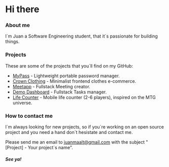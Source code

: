 # Hi there

### About me
I´m Juan a Software Engineering student, that it´s passionate for building things.


### Projects
These are some of the projects that you´ll find on my GitHub:

* [MyPass](https://github.com/juanmaalt/mypass) - Lightweight portable password manager.
* [Crown Clothing](https://github.com/juanmaalt/) - Minimalist frontend clothes e-commerce.
* [Meetapp](https://github.com/juanmaalt/Meetapp) - Fullstack Meeting creator.  
* [Demo Dashboard](https://github.com/juanmaalt/DemoDashboard) - Fullstack Tasks manager.
* [Life Counter](https://github.com/juanmaalt/Android-lifeCounter_mtg) - Mobile life counter (2-6 players), inspired on the MTG universe.


### How to contact me
I´m always looking for new projects, so if you´re working on an open source project and you need a hand don´t hesistate and contact me.

Please send me an email to juanmaalt@gmail.com with the subject "[Project] - Your project´s name".

##### See ya!

<!--
**juanmaalt/juanmaalt** is a ✨ _special_ ✨ repository because its `README.md` (this file) appears on your GitHub profile.

Here are some ideas to get you started:

- 🔭 I’m currently working on ...
- 🌱 I’m currently learning ...
- 👯 I’m looking to collaborate on ...
- 🤔 I’m looking for help with ...
- 💬 Ask me about ...
- 📫 How to reach me: ...
- 😄 Pronouns: ...
- ⚡ Fun fact: ...
-->
